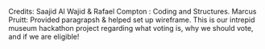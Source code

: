 Credits:
Saajid Al Wajid & Rafael Compton : Coding and Structures.
Marcus Pruitt: Provided paragrapsh & helped set up wireframe.
This is our intrepid museum hackathon project regarding what voting is, why we should vote, and if we are eligible!
